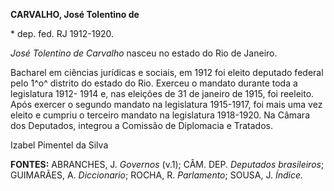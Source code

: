 **CARVALHO, José Tolentino de**

\* dep. fed. RJ 1912-1920.

*José Tolentino de Carvalho* nasceu no estado do Rio de Janeiro.

Bacharel em ciências jurídicas e sociais, em 1912 foi eleito deputado
federal pelo 1^o^ distrito do estado do Rio. Exerceu o mandato durante
toda a legislatura 1912- 1914 e, nas eleições de 31 de janeiro de 1915,
foi reeleito. Após exercer o segundo mandato na legislatura 1915-1917,
foi mais uma vez eleito e cumpriu o terceiro mandato na legislatura
1918-1920. Na Câmara dos Deputados, integrou a Comissão de Diplomacia e
Tratados.

Izabel Pimentel da Silva

**FONTES:** ABRANCHES, J. *Governos* (v.1); CÂM. DEP. *Deputados
brasileiros*; GUIMARÃES, A. *Diccionario*; ROCHA, R. *Parlamento*;
SOUSA, J. *Índice.*
